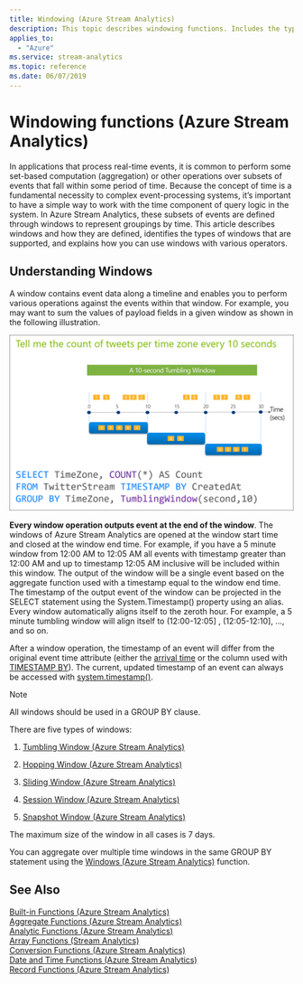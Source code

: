```yaml
---
title: Windowing (Azure Stream Analytics)
description: This topic describes windowing functions. Includes the types of windows that are supported, and explains how you can use windows with various operators.
applies_to:
  - "Azure"
ms.service: stream-analytics
ms.topic: reference
ms.date: 06/07/2019
---
```

# Windowing functions (Azure Stream Analytics)

In applications that process real-time events, it is common to perform some set-based computation (aggregation) or other operations over subsets of events that fall within some period of time. Because the concept of time is a fundamental necessity to complex event-processing systems, it’s important to have a simple way to work with the time component of query logic in the system. In Azure Stream Analytics, these subsets of events are defined through windows to represent groupings by time. This article describes windows and how they are defined, identifies the types of windows that are supported, and explains how you can use windows with various operators.

## Understanding Windows

A window contains event data along a timeline and enables you to perform various operations against the events within that window. For example, you may want to sum the values of payload fields in a given window as shown in the following illustration.

   ![Stream Analytics query language tumbling window](media/windowing-azure-stream-analytics/streamanalytics-tumblingwindow.png)


**Every window operation outputs event at the end of the window**. The windows of Azure Stream Analytics are opened at the window start time and closed at the window end time. For example, if you have a 5 minute window from 12:00 AM to 12:05 AM all events with timestamp greater than 12:00 AM  and up to timestamp 12:05 AM inclusive will be included within this window. The output of the window will be a single event based on the aggregate function used with a timestamp equal to the window end time.  The timestamp of the output event of the window can be projected in the SELECT statement using the System.Timestamp() property using an alias. Every window automatically aligns itself to the zeroth hour. For example, a 5 minute tumbling window will align itself to (12:00-12:05] , (12:05-12:10], ..., and so on.

After a window operation, the timestamp of an event will differ from the original event time attribute (either the [arrival time](stream-analytics-time-handling) or the column used with [TIMESTAMP BY](timestamp-by-azure-stream-analytics)). The current, updated timestamp of an event can always be accessed with [system.timestamp()](system-timestamp-stream-analytics).

> [!NOTE]
> All windows should be used in a GROUP BY clause.

There are five types of windows:

1. [Tumbling Window &#40;Azure Stream Analytics&#41;](tumbling-window-azure-stream-analytics.md)

2. [Hopping Window &#40;Azure Stream Analytics&#41;](hopping-window-azure-stream-analytics.md)

3. [Sliding Window &#40;Azure Stream Analytics&#41;](sliding-window-azure-stream-analytics.md)

4. [Session Window &#40;Azure Stream Analytics&#41;](session-window-azure-stream-analytics.md)

5. [Snapshot Window (Azure Stream Analytics)](snapshot-window-azure-stream-analytics.md)

 The maximum size of the window in all cases is 7 days.

You can aggregate over multiple time windows in the same GROUP BY statement using the [Windows &#40;Azure Stream Analytics&#41;](windows-azure-stream-analytics.md) function.

## See Also  

[Built-in Functions &#40;Azure Stream Analytics&#41;](built-in-functions-azure-stream-analytics.md)   
[Aggregate Functions &#40;Azure Stream Analytics&#41;](aggregate-functions-azure-stream-analytics.md)   
[Analytic Functions &#40;Azure Stream Analytics&#41;](analytic-functions-azure-stream-analytics.md)   
[Array Functions &#40;Stream Analytics&#41;](array-functions-stream-analytics.md)   
[Conversion Functions &#40;Azure Stream Analytics&#41;](conversion-functions-azure-stream-analytics.md)   
[Date and Time Functions &#40;Azure Stream Analytics&#41;](date-and-time-functions-azure-stream-analytics.md)   
[Record Functions &#40;Azure Stream Analytics&#41;](record-functions-azure-stream-analytics.md)  
  
